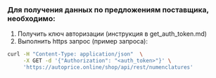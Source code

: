 ### Для получения данных по предложениям поставщика, необходимо:

1. Получить ключ авторизации (инструкция в get_auth_token.md)
2. Выполнить https запрос (пример запроса):
```bash
curl -H "Content-Type: application/json"  \
     -X GET -d '{"Authorization": "<auth_token>"}' \
     'https://autoprice.online/shop/api/rest/numenclatures'
```
